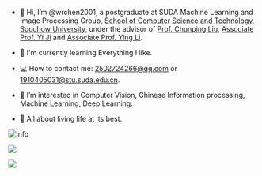 - 👋 Hi, I’m @wrchen2001, a postgraduate at SUDA Machine Learning and Image Processing Group, [School of Computer Science and Technology](http://scst.suda.edu.cn/), [Soochow University](http://www.suda.edu.cn/), under the advisor of [Prof. Chunping Liu](http://web.suda.edu.cn/cpliu/), [Associate Prof. Yi Ji](http://scst.suda.edu.cn/0e/3a/c30768a527930/page.htm) and [Associate Prof. Ying Li](http://scst.suda.edu.cn/10/65/c11250a528485/page.htm).

- 🌱 I'm currently learning Everything I like.

- 💻 How to contact me: 2502724266@qq.com or 1910405031@stu.suda.edu.cn.

- 👀 I’m interested in Computer Vision, Chinese Information processing, Machine Learning, Deep Learning.

- 💓 All about living life at its best.


![info](https://github-readme-stats.vercel.app/api?username=wrchen2001&show_icons=true&count_private=true&hide=prs&theme=default_repocard)


[![](https://img.shields.io/badge/-Python-007396?style=for-the-badge&logo=python&logoColor=ffffff)](https://www.python.org/) 

[![](https://img.shields.io/badge/OS-Arch%20Linux-33aadd?for-the-badge&logo=arch-linux&logoColor=ffffff)](https://www.archlinux.org/)



